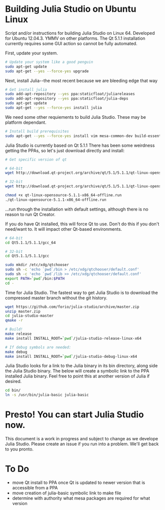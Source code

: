 # Building Julia Studio on Ubuntu Linux

Script and/or instructions for building Julia Studio on Linux 64. Developed
for Ubuntu 12.04.3. YMMV on other platforms. The Qt 5.1.1 installation
currently requires some GUI action so cannot be fully automated.

First, update your system.

```bash
# Update your system like a good penguin
sudo apt-get update
sudo apt-get --yes --force-yes upgrade
```

Next, install Julia--the most recent because we are bleeding edge that way

```bash
# Get install julia
sudo add-apt-repository --yes ppa:staticfloat/juliareleases
sudo add-apt-repository --yes ppa:staticfloat/julia-deps
sudo apt-get update
sudo apt-get --yes --force-yes install julia
```

We need some other requiements to build Julia Studio. These may be platform dependant.

```bash
# Install build prerequisites
sudo apt-get --yes --force-yes install vim mesa-common-dev build-essential wget libglu1-mesa-dev
```

Julia Studio is currently based on Qt 5.1.1 There has been some weirdness
getting the PPAs, so let's just download directly and install:

```bash
# Get specific version of qt

# 64-bit
wget http://download.qt-project.org/archive/qt/5.1/5.1.1/qt-linux-opensource-5.1.1-x86_64-offline.run

# 32-bit
wget http://download.qt-project.org/archive/qt/5.1/5.1.1/qt-linux-opensource-5.1.1-x86-offline.run

chmod +x qt-linux-opensource-5.1.1-x86_64-offline.run
./qt-linux-opensource-5.1.1-x86_64-offline.run
```
...run through the installation with default settings, although there is no reason to run Qt Creator.

If you do have Qt installed, this will force Qt to use. Don't do this if you
don't need/want to. It will impact other Qt-based environments.

```bash
# 64-bit
cd Qt5.1.1/5.1.1/gcc_64

# 32-bit
cd Qt5.1.1/5.1.1/gcc

sudo mkdir /etc/xdg/qtchooser
sudo sh -c 'echo `pwd`/bin > /etc/xdg/qtchooser/default.conf'
sudo sh -c 'echo `pwd`/lib >> /etc/xdg/qtchooser/default.conf'
export PATH=`pwd`/bin:$PATH
cd -
```

Time for Julia Studio. The fastest way to get Julia Studio is to download the
compressed master branch without the git history.

```bash
wget https://github.com/forio/julia-studio/archive/master.zip
unzip master.zip
cd julia-studio-master
qmake -r

# Build!
make release
make install INSTALL_ROOT=`pwd`/julia-studio-release-linux-x64

# If debug symbols are needed:
make debug
make install INSTALL_ROOT=`pwd`/julia-studio-debug-linux-x64
```

Julia Studio looks for a link to the Julia binary in its bin directory, along
side the Julia Studio binary. The below will create a symbolic link to the PPA
installed Julia binary. Feel free to point this at another version of Julia if
desired.

```bash
cd bin/
ln -s /usr/bin/julia-basic julia-basic
```

# Presto!  You can start Julia Studio now.

This document is a work in progress and subject to change as we develope Julia
Studio. Please create an issue if you run into a problem. We'll get back to
you pronto.

# To Do
 * move Qt install to PPA once Qt is updated to newer version that is accessible from a PPA
 * move creation of julia-basic symbolic link to make file
 * determine with authority what mesa packages are required for what version
